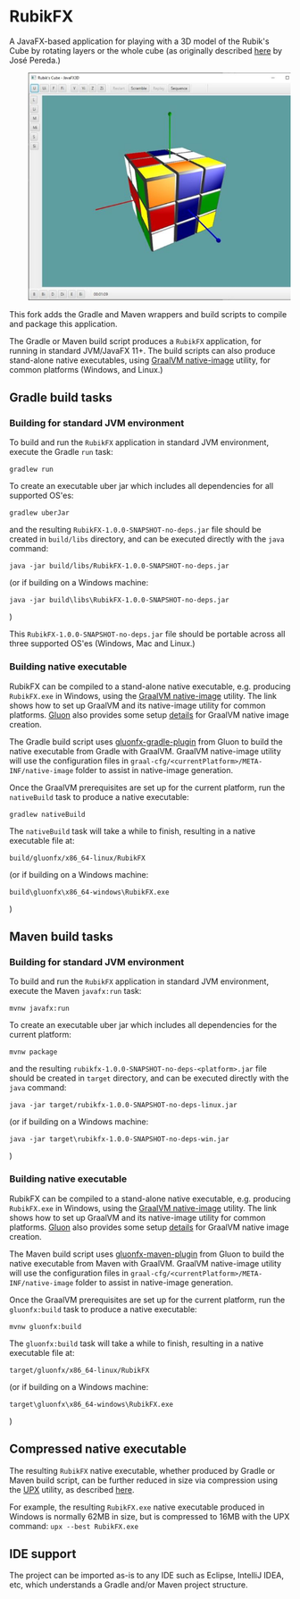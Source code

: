 # RubikFX

A JavaFX-based application for playing with a 3D model of the Rubik's Cube by rotating 
layers or the whole cube (as originally described [here](https://github.com/jperedadnr/RubikFX)
by José Pereda.)

<pre>
	<img src="RubikFX.jpg"/>
</pre>

This fork adds the Gradle and Maven wrappers and build scripts to compile and package this application.

The Gradle or Maven build script produces a `RubikFX` application, for running in standard JVM/JavaFX 11+.
The build scripts can also produce stand-alone native executables, using
[GraalVM native-image](https://www.graalvm.org/reference-manual/native-image/) utility,
for common platforms (Windows, and Linux.)

## Gradle build tasks

### Building for standard JVM environment

To build and run the `RubikFX` application in standard JVM environment, execute the Gradle `run` task:

	gradlew run

To create an executable uber jar which includes all dependencies for all supported OS'es:

	gradlew uberJar

and the resulting `RubikFX-1.0.0-SNAPSHOT-no-deps.jar` file should be created in `build/libs` directory,
and can be executed directly with the `java` command:

	java -jar build/libs/RubikFX-1.0.0-SNAPSHOT-no-deps.jar

(or if building on a Windows machine:

	java -jar build\libs\RubikFX-1.0.0-SNAPSHOT-no-deps.jar

)

This `RubikFX-1.0.0-SNAPSHOT-no-deps.jar` file should be portable across all
three supported OS'es (Windows, Mac and Linux.)

### Building native executable

RubikFX can be compiled to a stand-alone native executable, e.g. producing `RubikFX.exe` in Windows,
using the [GraalVM native-image](https://www.graalvm.org/reference-manual/native-image) utility.
The link shows how to set up GraalVM and its native-image utility for common platforms.
[Gluon](https://gluonhq.com/) also provides some setup [details](https://docs.gluonhq.com/#_platforms)
for GraalVM native image creation.

The Gradle build script uses [gluonfx-gradle-plugin](https://github.com/gluonhq/gluonfx-gradle-plugin)
from Gluon to build the native executable from Gradle with GraalVM.
GraalVM native-image utility will use the configuration files in
`graal-cfg/<currentPlatform>/META-INF/native-image` folder
to assist in native-image generation.

Once the GraalVM prerequisites are set up for the current platform,
run the `nativeBuild` task to produce a native executable:

	gradlew nativeBuild

The `nativeBuild` task will take a while to finish, resulting in a native executable file at:

	build/gluonfx/x86_64-linux/RubikFX

(or if building on a Windows machine:

	build\gluonfx\x86_64-windows\RubikFX.exe

)

## Maven build tasks

### Building for standard JVM environment

To build and run the `RubikFX` application in standard JVM environment, execute the Maven `javafx:run` task:

	mvnw javafx:run

To create an executable uber jar which includes all dependencies for the current platform:

	mvnw package

and the resulting `rubikfx-1.0.0-SNAPSHOT-no-deps-<platform>.jar` file should be created in
`target` directory, and can be executed directly with the `java` command:

	java -jar target/rubikfx-1.0.0-SNAPSHOT-no-deps-linux.jar

(or if building on a Windows machine:

	java -jar target\rubikfx-1.0.0-SNAPSHOT-no-deps-win.jar

)

### Building native executable

RubikFX can be compiled to a stand-alone native executable, e.g. producing `RubikFX.exe` in Windows,
using the [GraalVM native-image](https://www.graalvm.org/reference-manual/native-image) utility.
The link shows how to set up GraalVM and its native-image utility for common platforms.
[Gluon](https://gluonhq.com/) also provides some setup [details](https://docs.gluonhq.com/#_platforms)
for GraalVM native image creation.

The Maven build script uses [gluonfx-maven-plugin](https://github.com/gluonhq/gluonfx-maven-plugin)
from Gluon to build the native executable from Maven with GraalVM.
GraalVM native-image utility will use the configuration files in
`graal-cfg/<currentPlatform>/META-INF/native-image` folder
to assist in native-image generation.

Once the GraalVM prerequisites are set up for the current platform,
run the `gluonfx:build` task to produce a native executable:

	mvnw gluonfx:build

The `gluonfx:build` task will take a while to finish, resulting in a native executable file at:

	target/gluonfx/x86_64-linux/RubikFX

(or if building on a Windows machine:

	target\gluonfx\x86_64-windows\RubikFX.exe

)

## Compressed native executable

The resulting `RubikFX` native executable, whether produced by Gradle or Maven build script,
can be further reduced in size via compression using the [UPX](https://upx.github.io)
utility, as described [here](https://medium.com/graalvm/compressed-graalvm-native-images-4d233766a214).

For example, the resulting `RubikFX.exe` native executable produced in Windows is normally 62MB in size,
but is compressed to 16MB with the UPX command: `upx --best RubikFX.exe`

## IDE support

The project can be imported as-is to any IDE such as Eclipse, IntelliJ IDEA, etc, which understands
a Gradle and/or Maven project structure.

